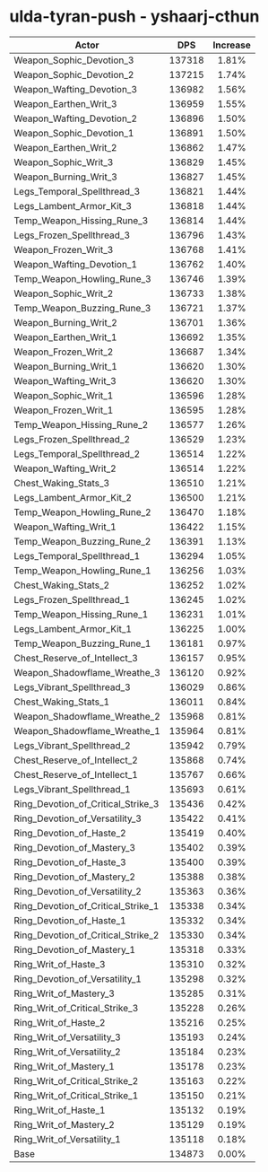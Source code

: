 # ulda-tyran-push - yshaarj-cthun
| Actor | DPS | Increase |
|---|:---:|:---:|
|Weapon_Sophic_Devotion_3|137318|1.81%|
|Weapon_Sophic_Devotion_2|137215|1.74%|
|Weapon_Wafting_Devotion_3|136982|1.56%|
|Weapon_Earthen_Writ_3|136959|1.55%|
|Weapon_Wafting_Devotion_2|136896|1.50%|
|Weapon_Sophic_Devotion_1|136891|1.50%|
|Weapon_Earthen_Writ_2|136862|1.47%|
|Weapon_Sophic_Writ_3|136829|1.45%|
|Weapon_Burning_Writ_3|136827|1.45%|
|Legs_Temporal_Spellthread_3|136821|1.44%|
|Legs_Lambent_Armor_Kit_3|136818|1.44%|
|Temp_Weapon_Hissing_Rune_3|136814|1.44%|
|Legs_Frozen_Spellthread_3|136796|1.43%|
|Weapon_Frozen_Writ_3|136768|1.41%|
|Weapon_Wafting_Devotion_1|136762|1.40%|
|Temp_Weapon_Howling_Rune_3|136746|1.39%|
|Weapon_Sophic_Writ_2|136733|1.38%|
|Temp_Weapon_Buzzing_Rune_3|136721|1.37%|
|Weapon_Burning_Writ_2|136701|1.36%|
|Weapon_Earthen_Writ_1|136692|1.35%|
|Weapon_Frozen_Writ_2|136687|1.34%|
|Weapon_Burning_Writ_1|136620|1.30%|
|Weapon_Wafting_Writ_3|136620|1.30%|
|Weapon_Sophic_Writ_1|136596|1.28%|
|Weapon_Frozen_Writ_1|136595|1.28%|
|Temp_Weapon_Hissing_Rune_2|136577|1.26%|
|Legs_Frozen_Spellthread_2|136529|1.23%|
|Legs_Temporal_Spellthread_2|136514|1.22%|
|Weapon_Wafting_Writ_2|136514|1.22%|
|Chest_Waking_Stats_3|136510|1.21%|
|Legs_Lambent_Armor_Kit_2|136500|1.21%|
|Temp_Weapon_Howling_Rune_2|136470|1.18%|
|Weapon_Wafting_Writ_1|136422|1.15%|
|Temp_Weapon_Buzzing_Rune_2|136391|1.13%|
|Legs_Temporal_Spellthread_1|136294|1.05%|
|Temp_Weapon_Howling_Rune_1|136256|1.03%|
|Chest_Waking_Stats_2|136252|1.02%|
|Legs_Frozen_Spellthread_1|136245|1.02%|
|Temp_Weapon_Hissing_Rune_1|136231|1.01%|
|Legs_Lambent_Armor_Kit_1|136225|1.00%|
|Temp_Weapon_Buzzing_Rune_1|136181|0.97%|
|Chest_Reserve_of_Intellect_3|136157|0.95%|
|Weapon_Shadowflame_Wreathe_3|136120|0.92%|
|Legs_Vibrant_Spellthread_3|136029|0.86%|
|Chest_Waking_Stats_1|136011|0.84%|
|Weapon_Shadowflame_Wreathe_2|135968|0.81%|
|Weapon_Shadowflame_Wreathe_1|135964|0.81%|
|Legs_Vibrant_Spellthread_2|135942|0.79%|
|Chest_Reserve_of_Intellect_2|135868|0.74%|
|Chest_Reserve_of_Intellect_1|135767|0.66%|
|Legs_Vibrant_Spellthread_1|135693|0.61%|
|Ring_Devotion_of_Critical_Strike_3|135436|0.42%|
|Ring_Devotion_of_Versatility_3|135422|0.41%|
|Ring_Devotion_of_Haste_2|135419|0.40%|
|Ring_Devotion_of_Mastery_3|135402|0.39%|
|Ring_Devotion_of_Haste_3|135400|0.39%|
|Ring_Devotion_of_Mastery_2|135388|0.38%|
|Ring_Devotion_of_Versatility_2|135363|0.36%|
|Ring_Devotion_of_Critical_Strike_1|135338|0.34%|
|Ring_Devotion_of_Haste_1|135332|0.34%|
|Ring_Devotion_of_Critical_Strike_2|135330|0.34%|
|Ring_Devotion_of_Mastery_1|135318|0.33%|
|Ring_Writ_of_Haste_3|135310|0.32%|
|Ring_Devotion_of_Versatility_1|135298|0.32%|
|Ring_Writ_of_Mastery_3|135285|0.31%|
|Ring_Writ_of_Critical_Strike_3|135228|0.26%|
|Ring_Writ_of_Haste_2|135216|0.25%|
|Ring_Writ_of_Versatility_3|135193|0.24%|
|Ring_Writ_of_Versatility_2|135184|0.23%|
|Ring_Writ_of_Mastery_1|135178|0.23%|
|Ring_Writ_of_Critical_Strike_2|135163|0.22%|
|Ring_Writ_of_Critical_Strike_1|135150|0.21%|
|Ring_Writ_of_Haste_1|135132|0.19%|
|Ring_Writ_of_Mastery_2|135129|0.19%|
|Ring_Writ_of_Versatility_1|135118|0.18%|
|Base|134873|0.00%|
